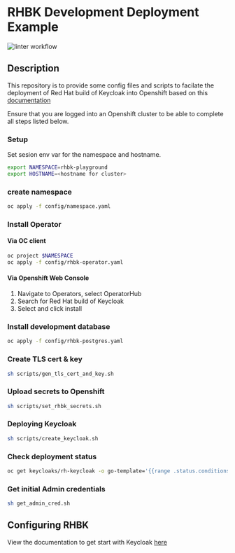 # RHBK Development Deployment Example

![linter workflow](https://github.com/col1985/rhbk-example/actions/workflows/super-linter.yml/badge.svg)

## Description

This repository is to provide some config files and scripts to facilate the deployment of Red Hat build of Keycloak into Openshift based on  this [documentation](https://docs.redhat.com/en/documentation/red_hat_build_of_keycloak/26.0/html/operator_guide/basic-deployment-#basic-deployment-deploying-red-hat-build-of-keycloak)

Ensure that you are logged into an Openshift cluster to be able to complete all steps listed below.

### Setup

Set sesion env var for the namespace and hostname.

```bash
export NAMESPACE=rhbk-playground
export HOSTNAME=<hostname for cluster>
```

### create namespace

```bash
oc apply -f config/namespace.yaml
```

### Install Operator

#### Via OC client

```bash
oc project $NAMESPACE
oc apply -f config/rhbk-operator.yaml
```

#### Via Openshift Web Console

1. Navigate to Operators, select OperatorHub
2. Search for Red Hat build of Keycloak
3. Select and click install

### Install development database

```bash
oc apply -f config/rhbk-postgres.yaml
```

### Create TLS cert & key

```bash
sh scripts/gen_tls_cert_and_key.sh
```

### Upload secrets to Openshift

```bash
sh scripts/set_rhbk_secrets.sh
```

### Deploying Keycloak

```bash
sh scripts/create_keycloak.sh
```

### Check deployment status

```bash
oc get keycloaks/rh-keycloak -o go-template='{{range .status.conditions}}CONDITION: {{.type}}{{"\n"}}  STATUS: {{.status}}{{"\n"}}  MESSAGE: {{.message}}{{"\n"}}{{end}}'
```

### Get initial Admin credentials

```bash
sh get_admin_cred.sh
```


## Configuring RHBK

View the documentation to get start with Keycloak [here](https://docs.redhat.com/en/documentation/red_hat_build_of_keycloak/26.0/html/getting_started_guide/getting-started-zip-#getting-started-zip-before-you-start)

